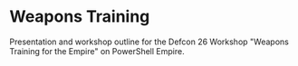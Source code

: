 # Weapons Training
Presentation and workshop outline for the Defcon 26 Workshop "Weapons Training for the Empire" on PowerShell Empire.

